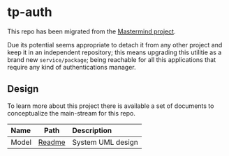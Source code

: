 # tp-auth

This repo has been migrated from the [Mastermind project](https://github.com/alvidir/mastermind).

Due its potential seems appropriate to detach it from any other project and keep it in an independent repository; this means upgrading this utilitie as a brand new `service/package`; being reachable for all this applications that require any kind of authentications manager.

## Design

To learn more about this project there is available a set of documents to conceptualize the main-stream for this repo.

| Name | Path | Description |
|:-|:-:|:-|
| Model | [Readme](./model/README.md) | System UML design |